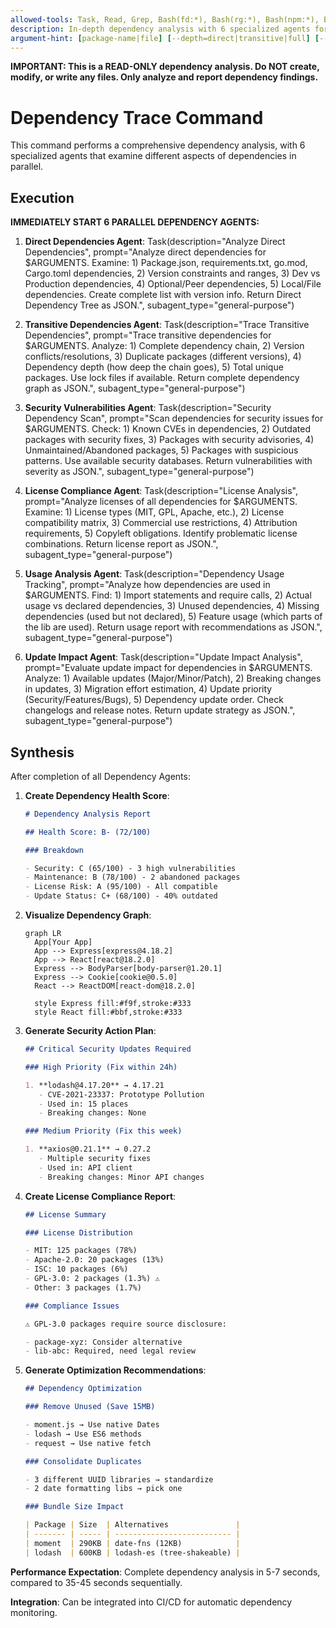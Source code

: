 ```yaml
---
allowed-tools: Task, Read, Grep, Bash(fd:*), Bash(rg:*), Bash(npm:*), Bash(pip:*), Bash(cargo:*)
description: In-depth dependency analysis with 6 specialized agents for complete transparency
argument-hint: [package-name|file] [--depth=direct|transitive|full] [--check=security|licenses|all]
---
```


**IMPORTANT: This is a READ-ONLY dependency analysis. Do NOT create, modify, or write any files. Only analyze and report dependency findings.**

# Dependency Trace Command

This command performs a comprehensive dependency analysis, with 6 specialized agents that examine different aspects of dependencies in parallel.

## Execution

**IMMEDIATELY START 6 PARALLEL DEPENDENCY AGENTS:**

1. **Direct Dependencies Agent**: Task(description="Analyze Direct Dependencies", prompt="Analyze direct dependencies for $ARGUMENTS. Examine: 1) Package.json, requirements.txt, go.mod, Cargo.toml dependencies, 2) Version constraints and ranges, 3) Dev vs Production dependencies, 4) Optional/Peer dependencies, 5) Local/File dependencies. Create complete list with version info. Return Direct Dependency Tree as JSON.", subagent_type="general-purpose")

2. **Transitive Dependencies Agent**: Task(description="Trace Transitive Dependencies", prompt="Trace transitive dependencies for $ARGUMENTS. Analyze: 1) Complete dependency chain, 2) Version conflicts/resolutions, 3) Duplicate packages (different versions), 4) Dependency depth (how deep the chain goes), 5) Total unique packages. Use lock files if available. Return complete dependency graph as JSON.", subagent_type="general-purpose")

3. **Security Vulnerabilities Agent**: Task(description="Security Dependency Scan", prompt="Scan dependencies for security issues for $ARGUMENTS. Check: 1) Known CVEs in dependencies, 2) Outdated packages with security fixes, 3) Packages with security advisories, 4) Unmaintained/Abandoned packages, 5) Packages with suspicious patterns. Use available security databases. Return vulnerabilities with severity as JSON.", subagent_type="general-purpose")

4. **License Compliance Agent**: Task(description="License Analysis", prompt="Analyze licenses of all dependencies for $ARGUMENTS. Examine: 1) License types (MIT, GPL, Apache, etc.), 2) License compatibility matrix, 3) Commercial use restrictions, 4) Attribution requirements, 5) Copyleft obligations. Identify problematic license combinations. Return license report as JSON.", subagent_type="general-purpose")

5. **Usage Analysis Agent**: Task(description="Dependency Usage Tracking", prompt="Analyze how dependencies are used in $ARGUMENTS. Find: 1) Import statements and require calls, 2) Actual usage vs declared dependencies, 3) Unused dependencies, 4) Missing dependencies (used but not declared), 5) Feature usage (which parts of the lib are used). Return usage report with recommendations as JSON.", subagent_type="general-purpose")

6. **Update Impact Agent**: Task(description="Update Impact Analysis", prompt="Evaluate update impact for dependencies in $ARGUMENTS. Analyze: 1) Available updates (Major/Minor/Patch), 2) Breaking changes in updates, 3) Migration effort estimation, 4) Update priority (Security/Features/Bugs), 5) Dependency update order. Check changelogs and release notes. Return update strategy as JSON.", subagent_type="general-purpose")

## Synthesis

After completion of all Dependency Agents:

1. **Create Dependency Health Score**:

   ```markdown
   # Dependency Analysis Report

   ## Health Score: B- (72/100)

   ### Breakdown

   - Security: C (65/100) - 3 high vulnerabilities
   - Maintenance: B (78/100) - 2 abandoned packages
   - License Risk: A (95/100) - All compatible
   - Update Status: C+ (68/100) - 40% outdated
   ```

2. **Visualize Dependency Graph**:

   ```mermaid
   graph LR
     App[Your App]
     App --> Express[express@4.18.2]
     App --> React[react@18.2.0]
     Express --> BodyParser[body-parser@1.20.1]
     Express --> Cookie[cookie@0.5.0]
     React --> ReactDOM[react-dom@18.2.0]

     style Express fill:#f9f,stroke:#333
     style React fill:#bbf,stroke:#333
   ```

3. **Generate Security Action Plan**:

   ```markdown
   ## Critical Security Updates Required

   ### High Priority (Fix within 24h)

   1. **lodash@4.17.20** → 4.17.21
      - CVE-2021-23337: Prototype Pollution
      - Used in: 15 places
      - Breaking changes: None

   ### Medium Priority (Fix this week)

   1. **axios@0.21.1** → 0.27.2
      - Multiple security fixes
      - Used in: API client
      - Breaking changes: Minor API changes
   ```

4. **Create License Compliance Report**:

   ```markdown
   ## License Summary

   ### License Distribution

   - MIT: 125 packages (78%)
   - Apache-2.0: 20 packages (13%)
   - ISC: 10 packages (6%)
   - GPL-3.0: 2 packages (1.3%) ⚠️
   - Other: 3 packages (1.7%)

   ### Compliance Issues

   ⚠️ GPL-3.0 packages require source disclosure:

   - package-xyz: Consider alternative
   - lib-abc: Required, need legal review
   ```

5. **Generate Optimization Recommendations**:

   ```markdown
   ## Dependency Optimization

   ### Remove Unused (Save 15MB)

   - moment.js → Use native Dates
   - lodash → Use ES6 methods
   - request → Use native fetch

   ### Consolidate Duplicates

   - 3 different UUID libraries → standardize
   - 2 date formatting libs → pick one

   ### Bundle Size Impact

   | Package | Size  | Alternatives               |
   | ------- | ----- | -------------------------- |
   | moment  | 290KB | date-fns (12KB)            |
   | lodash  | 600KB | lodash-es (tree-shakeable) |
   ```

**Performance Expectation**: Complete dependency analysis in 5-7 seconds, compared to 35-45 seconds sequentially.

**Integration**: Can be integrated into CI/CD for automatic dependency monitoring.
